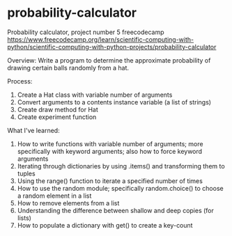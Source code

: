 # probability-calculator
Probability calculator, project number 5 freecodecamp
https://www.freecodecamp.org/learn/scientific-computing-with-python/scientific-computing-with-python-projects/probability-calculator

Overview: Write a program to determine the approximate probability of drawing certain balls randomly from a hat.

Process:
1. Create a Hat class with variable number of arguments
2. Convert arguments to a contents instance variable (a list of strings)
3. Create draw method for Hat
4. Create experiment function

What I've learned:
1. How to write functions with variable number of arguments; more specifically with keyword arguments; also how to force keyword arguments
2. Iterating through dictionaries by using .items() and transforming them to tuples
3. Using the range() function to iterate a specified number of times
4. How to use the random module; specifically random.choice() to choose a random element in a list
5. How to remove elements from a list
6. Understanding the difference between shallow and deep copies (for lists)
7. How to populate a dictionary with get() to create a key-count


